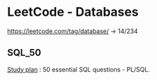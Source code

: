 # LeetCode - Databases
https://leetcode.com/tag/database/ -> 14/234
## SQL_50
[Study plan](https://leetcode.com/studyplan/top-sql-50/) : 50 essential SQL questions - PL/SQL.
